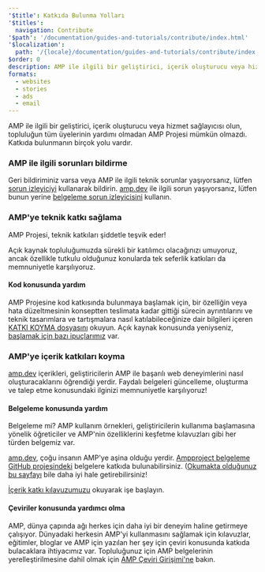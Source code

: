 ```yaml
---
'$title': Katkıda Bulunma Yolları
'$titles':
  navigation: Contribute
'$path': '/documentation/guides-and-tutorials/contribute/index.html'
'$localization':
  path: '/{locale}/documentation/guides-and-tutorials/contribute/index.html'
$order: 0
description: AMP ile ilgili bir geliştirici, içerik oluşturucu veya hizmet sağlayıcısı olun, topluluğun tüm üyelerinin yardımı olmadan AMP Projesi mümkün olmazdı.
formats:
  - websites
  - stories
  - ads
  - email
---
```


AMP ile ilgili bir geliştirici, içerik oluşturucu veya hizmet sağlayıcısı olun, topluluğun tüm üyelerinin yardımı olmadan AMP Projesi mümkün olmazdı. Katkıda bulunmanın birçok yolu vardır.

### AMP ile ilgili sorunları bildirme

Geri bildiriminiz varsa veya AMP ile ilgili teknik sorunlar yaşıyorsanız, lütfen [sorun izleyiciyi](https://github.com/ampproject/amphtml/issues) kullanarak bildirin. [amp.dev](https://amp.dev) ile ilgili sorun yaşıyorsanız, lütfen bunun yerine [belgeleme sorun izleyicisini](https://github.com/ampproject/docs/issues) kullanın.

### AMP'ye teknik katkı sağlama

AMP Projesi, teknik katkıları şiddetle teşvik eder!

Açık kaynak topluluğumuzda sürekli bir katılımcı olacağınızı umuyoruz, ancak özellikle tutkulu olduğunuz konularda tek seferlik katkıları da memnuniyetle karşılıyoruz.

#### Kod konusunda yardım

AMP Projesine kod katkısında bulunmaya başlamak için, bir özelliğin veya hata düzeltmesinin konseptten teslimata kadar gittiği sürecin ayrıntılarını ve teknik tasarımlara ve tartışmalara nasıl katılabileceğinize dair bilgileri içeren [KATKI KOYMA dosyasını](https://github.com/ampproject/amphtml/blob/main/docs/contributing.md) okuyun. Açık kaynak konusunda yeniyseniz, [başlamak için bazı ipuçlarımız](https://github.com/ampproject/amphtml/blob/main/docs/contributing.md#contributing-code) var.

### AMP'ye içerik katkıları koyma

[amp.dev](https://amp.dev) içerikleri, geliştiricilerin AMP ile başarılı web deneyimlerini nasıl oluşturacaklarını öğrendiği yerdir. Faydalı belgeleri güncelleme, oluşturma ve talep etme konusundaki ilginizi memnuniyetle karşılıyoruz!

#### Belgeleme konusunda yardım

Belgeleme mi? AMP kullanım örnekleri, geliştiricilerin kullanıma başlamasına yönelik öğreticiler ve AMP'nin özelliklerini keşfetme kılavuzları gibi her türden belgemiz var.

[amp.dev](https://amp.dev), çoğu insanın AMP'ye aşina olduğu yerdir. [Ampproject belgeleme GitHub projesindeki](https://github.com/ampproject/docs) belgelere katkıda bulunabilirsiniz. ([Okumakta olduğunuz bu sayfayı](https://github.com/ampproject/docs/blob/master/content/docs/contribute/contribute.md) bile daha iyi hale getirebilirsiniz!

[İçerik katkı kılavuzumuzu](contribute-documentation/index.md?format=websites) okuyarak işe başlayın.

#### Çeviriler konusunda yardımcı olma

AMP, dünya çapında ağı herkes için daha iyi bir deneyim haline getirmeye çalışıyor. Dünyadaki herkesin AMP'yi kullanmasını sağlamak için kılavuzlar, eğitimler, bloglar ve AMP için yazılan her şey için çeviri konusunda katkıda bulacaklara ihtiyacımız var. Topluluğunuz için AMP belgelerinin yerelleştirilmesine dahil olmak için [AMP Çeviri Girişimi'ne](https://github.com/ampproject/docs/blob/master/TRANSLATIONS.md) bakın.
